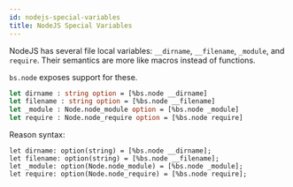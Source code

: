 ```yaml
---
id: nodejs-special-variables
title: NodeJS Special Variables
---
```


NodeJS has several file local variables: `__dirname`, `__filename`, `_module`, and `require`. Their semantics are more like macros instead of functions.

`bs.node` exposes support for these.

```ocaml
let dirname : string option = [%bs.node __dirname]
let filename : string option = [%bs.node __filename]
let _module : Node.node_module option = [%bs.node _module]
let require : Node.node_require option = [%bs.node require]
```

Reason syntax:

```reason
let dirname: option(string) = [%bs.node __dirname];
let filename: option(string) = [%bs.node __filename];
let _module: option(Node.node_module) = [%bs.node _module];
let require: option(Node.node_require) = [%bs.node require];
```
